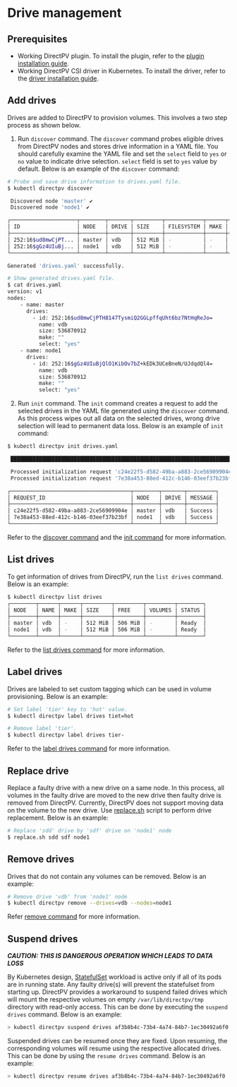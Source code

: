 # Drive management

## Prerequisites
* Working DirectPV plugin. To install the plugin, refer to the [plugin installation guide](./installation.md#directpv-plugin-installation).
* Working DirectPV CSI driver in Kubernetes. To install the driver, refer to the [driver installation guide](./installation.md#directpv-csi-driver-installation).

## Add drives
Drives are added to DirectPV to provision volumes. This involves a two step process as shown below.

1. Run `discover` command.
The `discover` command probes eligible drives from DirectPV nodes and stores drive information in a YAML file. You should carefully examine the YAML file and set the `select` field to `yes` or `no` value to indicate drive selection. `select` field is set to `yes` value by default. Below is an example of the `discover` command:

```sh
# Probe and save drive information to drives.yaml file.
$ kubectl directpv discover

 Discovered node 'master' ✔
 Discovered node 'node1' ✔

┌─────────────────────┬────────┬───────┬─────────┬────────────┬──────┬───────────┬─────────────┐
│ ID                  │ NODE   │ DRIVE │ SIZE    │ FILESYSTEM │ MAKE │ AVAILABLE │ DESCRIPTION │
├─────────────────────┼────────┼───────┼─────────┼────────────┼──────┼───────────┼─────────────┤
│ 252:16$ud8mwCjPT... │ master │ vdb   │ 512 MiB │ -          │ -    │ YES       │ -           │
│ 252:16$gGz4UIuBj... │ node1  │ vdb   │ 512 MiB │ -          │ -    │ YES       │ -           │
└─────────────────────┴────────┴───────┴─────────┴────────────┴──────┴───────────┴─────────────┘

Generated 'drives.yaml' successfully.

# Show generated drives.yaml file.
$ cat drives.yaml
version: v1
nodes:
    - name: master
      drives:
        - id: 252:16$ud8mwCjPTH8147TysmiQ2GGLpffqUht6bz7NtHqReJo=
          name: vdb
          size: 536870912
          make: ""
          select: "yes"
    - name: node1
      drives:
        - id: 252:16$gGz4UIuBjQlO1KibOv7bZ+kEDk3UCeBneN/UJdqdQl4=
          name: vdb
          size: 536870912
          make: ""
          select: "yes"

```

2. Run `init` command.
The `init` command creates a request to add the selected drives in the YAML file generated using the `discover` command. As this process wipes out all data on the selected drives, wrong drive selection will lead to permanent data loss. Below is an example of `init` command:

```sh
$ kubectl directpv init drives.yaml

 ███████████████████████████████████████████████████████████████████████████ 100%

 Processed initialization request 'c24e22f5-d582-49ba-a883-2ce56909904e' for node 'master' ✔
 Processed initialization request '7e38a453-88ed-412c-b146-03eef37b23bf' for node 'node1' ✔

┌──────────────────────────────────────┬────────┬───────┬─────────┐
│ REQUEST_ID                           │ NODE   │ DRIVE │ MESSAGE │
├──────────────────────────────────────┼────────┼───────┼─────────┤
│ c24e22f5-d582-49ba-a883-2ce56909904e │ master │ vdb   │ Success │
│ 7e38a453-88ed-412c-b146-03eef37b23bf │ node1  │ vdb   │ Success │
└──────────────────────────────────────┴────────┴───────┴─────────┘
```

Refer to the [discover command](./command-reference.md#discover-command) and the [init command](./command-reference.md#init-command) for more information.

## List drives
To get information of drives from DirectPV, run the `list drives` command. Below is an example:

```sh
$ kubectl directpv list drives
┌────────┬──────┬──────┬─────────┬─────────┬─────────┬────────┐
│ NODE   │ NAME │ MAKE │ SIZE    │ FREE    │ VOLUMES │ STATUS │
├────────┼──────┼──────┼─────────┼─────────┼─────────┼────────┤
│ master │ vdb  │ -    │ 512 MiB │ 506 MiB │ -       │ Ready  │
│ node1  │ vdb  │ -    │ 512 MiB │ 506 MiB │ -       │ Ready  │
└────────┴──────┴──────┴─────────┴─────────┴─────────┴────────┘
```

Refer to the [list drives command](./command-reference.md#drives-command) for more information.

## Label drives
Drives are labeled to set custom tagging which can be used in volume provisioning. Below is an example:
```sh
# Set label 'tier' key to 'hot' value.
$ kubectl directpv label drives tiet=hot

# Remove label 'tier'.
$ kubectl directpv label drives tier-
```

Refer to the [label drives command](./command-reference.md#drives-command-1) for more information.

## Replace drive
Replace a faulty drive with a new drive on a same node. In this process, all volumes in the faulty drive are moved to the new drive then faulty drive is removed from DirectPV. Currently, DirectPV does not support moving data on the volume to the new drive. Use [replace.sh](./tools/replace.sh) script to perform drive replacement. Below is an example:
```sh
# Replace 'sdd' drive by 'sdf' drive on 'node1' node
$ replace.sh sdd sdf node1
```

## Remove drives
Drives that do not contain any volumes can be removed. Below is an example:
```sh
# Remove drive 'vdb' from 'node1' node
$ kubectl directpv remove --drives=vdb --nodes=node1
```

Refer [remove command](./command-reference.md#remove-command) for more information.

## Suspend drives

***CAUTION: THIS IS DANGEROUS OPERATION WHICH LEADS TO DATA LOSS***

By Kubernetes design, [StatefulSet](https://kubernetes.io/docs/concepts/workloads/controllers/statefulset/) workload is active only if all of its pods are in running state. Any faulty drive(s) will prevent the statefulset from starting up. DirectPV provides a workaround to suspend failed drives which will mount the respective volumes on empty `/var/lib/directpv/tmp` directory with read-only access. This can be done by executing the `suspend drives` command. Below is an example:

```sh
> kubectl directpv suspend drives af3b8b4c-73b4-4a74-84b7-1ec30492a6f0
```

Suspended drives can be resumed once they are fixed. Upon resuming, the corresponding volumes will resume using the respective allocated drives. This can be done by using the `resume drives` command. Below is an example:

```sh
> kubectl directpv resume drives af3b8b4c-73b4-4a74-84b7-1ec30492a6f0
```
